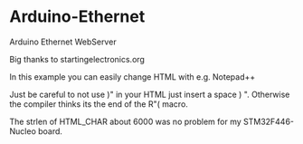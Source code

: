 # Arduino-Ethernet
Arduino Ethernet WebServer 

Big thanks to startingelectronics.org 

In this example you can easily change HTML with e.g. Notepad++

Just be careful to not use )" in your HTML just insert a space ) ".
Otherwise the compiler thinks its the end of the R"( macro.

The strlen of HTML_CHAR about 6000 was no problem for my STM32F446-Nucleo board.



